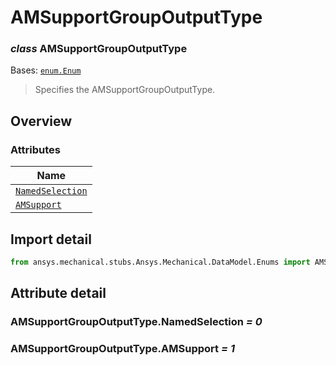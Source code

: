 # AMSupportGroupOutputType

<a id="AMSupportGroupOutputType"></a>

### *class* AMSupportGroupOutputType

Bases: [`enum.Enum`](https://docs.python.org/3/library/enum.html#enum.Enum)

> Specifies the AMSupportGroupOutputType.

> <!-- !! processed by numpydoc !! -->

<a id="overview"></a>

## Overview

### Attributes

| Name |
| ------------------------------------------------------------------------------------------------ |
| [`NamedSelection`](../../../ACT/Automation/Mechanical/NamedSelection.md#NamedSelection) |
| [`AMSupport`](../../../ACT/Automation/Mechanical/AdditiveManufacturing/AMSupport.md#AMSupport) |

<a id="import-detail"></a>

## Import detail

```python
from ansys.mechanical.stubs.Ansys.Mechanical.DataModel.Enums import AMSupportGroupOutputType
```

<a id="attribute-detail"></a>

## Attribute detail

<a id="AMSupportGroupOutputType.NamedSelection"></a>

### AMSupportGroupOutputType.NamedSelection *= 0*

<a id="AMSupportGroupOutputType.AMSupport"></a>

### AMSupportGroupOutputType.AMSupport *= 1*
